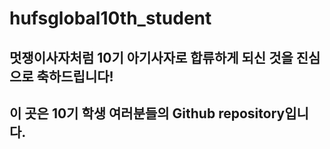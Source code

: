 # hufsglobal10th_student

## 멋쟁이사자처럼 10기 아기사자로 합류하게 되신 것을 진심으로 축하드립니다!
## 이 곳은 10기 학생 여러분들의 Github repository입니다.